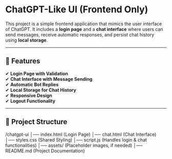 # ChatGPT-Like UI (Frontend Only)

This project is a simple frontend application that mimics the user interface of ChatGPT. It includes a **login page** and a **chat interface** where users can send messages, receive automatic responses, and persist chat history using **local storage**.

---

## 🚀 Features

✔ **Login Page with Validation**  
✔ **Chat Interface with Message Sending**  
✔ **Automatic Bot Replies**  
✔ **Local Storage for Chat History**  
✔ **Responsive Design**  
✔ **Logout Functionality**  

---

## 📂 Project Structure
/chatgpt-ui
│── index.html        (Login Page)
│── chat.html         (Chat Interface)
│── styles.css        (Shared Styling)
│── script.js         (Handles login & chat functionalities)
│── assets/           (Placeholder images, if needed)
│── README.md         (Project Documentation)


